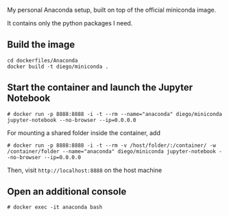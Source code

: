 My personal Anaconda setup, built on top of the official miniconda image.

It contains only the python packages I need.

## Build the image
```
cd dockerfiles/Anaconda
docker build -t diego/miniconda .
```

## Start the container and launch the Jupyter Notebook
```
# docker run -p 8888:8888 -i -t --rm --name="anaconda" diego/miniconda jupyter-notebook --no-browser --ip=0.0.0.0
```
For mounting a shared folder inside the container, add
```
# docker run -p 8888:8888 -i -t --rm -v /host/folder/:/container/ -w /container/folder --name="anaconda" diego/miniconda jupyter-notebook --no-browser --ip=0.0.0.0
```
Then, visit `http://localhost:8888` on the host machine

## Open an additional console
```
# docker exec -it anaconda bash
```
